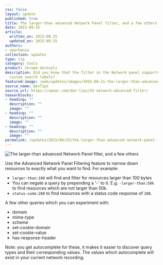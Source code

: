 ```yaml
---
rss: false
layout: update
published: true
title: The larger-than advanced Network Panel filter, and a few others
date: 2015-08-25
article:
  written_on: 2015-08-25
  updated_on: 2015-08-25
authors:
- umarhansa
collection: updates
type: tip
category: tools
product: chrome-devtools
description: Did you know that the filter in the Network panel supports a few nifty
  custom search labels?
featured-image: /web/updates/images/2015-08-21-the-larger-than-advanced-network-panel-filter-and-a-few-others/network-advanced-filter.gif
source_name: DevTips
source_url: https://umaar.com/dev-tips/55-network-advanced-filter/
teaserblocks:
- heading: ""
  description: ""
  image: ""
- heading: ""
  description: ""
  image: ""
- heading: ""
  description: ""
  image: ""
permalink: /updates/2015/08/25/the-larger-than-advanced-network-panel-filter-and-a-few-others.html
---
```

<img src="/web/updates/images/2015-08-21-the-larger-than-advanced-network-panel-filter-and-a-few-others/network-advanced-filter.gif" alt="The larger-than advanced Network Panel filter, and a few others">

Use the Advanced Network Panel Filtering feature to narrow down resources to exactly what you want to find. For example:

<ul>
<li>
<code>larger-than:100</code> will find and filter for resources larger than 100 bytes</li>
<li>You can negate a query by prepending a '-' to it. E.g. <code>-larger-than:50k</code> to find resources which are <em>not</em> larger than 50k.</li>
<li>
<code>status-code:200</code> to find resources with a status code response of <code>200</code>.</li>
</ul>

A few other queries which you can experiment with:

<ul>
<li>domain</li>
<li>mime-type</li>
<li>scheme</li>
<li>set-cookie-domain</li>
<li>set-cookie-value</li>
<li>has-response-header</li>
</ul>

Note: you get autocomplete for these, it makes it easier to discover query types and their corresponding values. The values which autocomplete will exist in your current network recording.